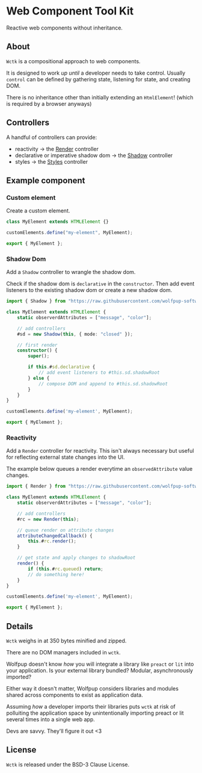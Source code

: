 # Web Component Tool Kit

Reactive web components without inheritance.

## About

`Wctk` is a compositional approach to web components.

It is designed to work _up until_ a developer needs to take control. Usually `control` can be defined by gathering state, listening for state, and creating DOM.

There is no inheritance other than initially extending an `HtmlElement`! (which is required by a browser anyways)

## Controllers

A handful of controllers can provide:

- reactivity -> the [Render](./render/README.md) controller
- declarative or imperative shadow dom -> the [Shadow](./shadow/README.md) controller
- styles -> the [Styles](./styles/README.md) controller

## Example component

### Custom element

Create a custom element.

```ts
class MyElement extends HTMLElement {}

customElements.define("my-element", MyElement);

export { MyElement };
```

### Shadow Dom

Add a `Shadow` controller to wrangle the shadow dom.

Check if the shadow dom is `declarative` in the `constructor`. Then add event listeners to the existing shadow dom or create a new shadow dom.

```ts
import { Shadow } from "https://raw.githubusercontent.com/wolfpup-software/wctk-js/main/wctk/dist/wctk.js";

class MyElement extends HTMLElement {
    static observerdAttributes = ["message", "color"];

    // add controllers
    #sd = new Shadow(this, { mode: "closed" });

    // first render
    constructor() {
        super();

        if this.#sd.declarative {
            // add event listeners to #this.sd.shadowRoot
        } else {
            // compose DOM and append to #this.sd.shadowRoot
        }
    }
}

customElements.define('my-element', MyElement);

export { MyElement };
```

### Reactivity

Add a `Render` controller for reactivity. This isn't always necessary but useful for reflecting external state changes into the UI.

The example below queues a render everytime an `observedAttribute` value changes.

```ts
import { Render } from "https://raw.githubusercontent.com/wolfpup-software/wctk-js/main/wctk/dist/wctk.js";

class MyElement extends HTMLElement {
    static observerdAttributes = ["message", "color"];

    // add controllers
    #rc = new Render(this);

    // queue render on attribute changes
    attributeChangedCallback() {
        this.#rc.render();
    }

    // get state and apply changes to shadowRoot
    render() {
        if (this.#rc.queued) return;
        // do something here!
    }
}

customElements.define('my-element', MyElement);

export { MyElement };
```

## Details

`Wctk` weighs in at 350 bytes minified and zipped.

There are no DOM managers included in `wctk`.

Wolfpup doesn't know _how_ you will integrate a library like `preact` or `lit` into your application. Is your external library bundled? Modular, asynchronously imported?

Either way it doesn't matter, Wolfpup considers libraries and modules shared across components to exist as application data.

Assuming _how_ a developer imports their libraries puts `wctk` at risk of polluiting the application space by unintentionally importing preact or lit several times into a single web app.

Devs are savvy. They'll figure it out <3

## License

`Wctk` is released under the BSD-3 Clause License.
